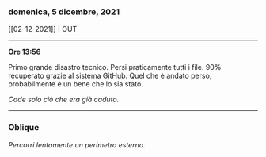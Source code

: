 ### domenica, 5 dicembre, 2021

[[02-12-2021]] | OUT

---

**Ore 13:56**

Primo grande disastro tecnico. Persi praticamente tutti i file. 90% recuperato grazie al sistema GitHub. Quel che è andato perso, probabilmente è un bene che lo sia stato.

*Cade solo ciò che era già caduto.*

___

### Oblique

_Percorri lentamente un perimetro esterno._